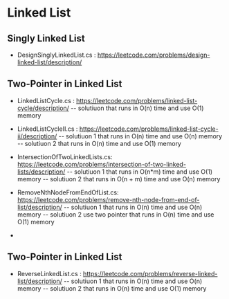 # Linked List

## Singly Linked List
- DesignSinglyLinkedList.cs : https://leetcode.com/problems/design-linked-list/description/

## Two-Pointer in Linked List
- LinkedListCycle.cs : https://leetcode.com/problems/linked-list-cycle/description/
-- solutiuon that runs in O(n) time and use O(1) memory

- LinkedListCycleII.cs : https://leetcode.com/problems/linked-list-cycle-ii/description/
-- solutiuon 1 that runs in O(n) time and use O(n) memory 
-- solutiuon 2 that runs in O(n) time and use O(1) memory

- IntersectionOfTwoLinkedLists.cs: https://leetcode.com/problems/intersection-of-two-linked-lists/description/
-- solutiuon 1 that runs in O(n*m) time and use O(1) memory 
-- solutiuon 2 that runs in O(n + m) time and use O(n) memory

- RemoveNthNodeFromEndOfList.cs: https://leetcode.com/problems/remove-nth-node-from-end-of-list/description/
-- solutiuon 1 that runs in O(n) time and use O(n) memory 
-- solutiuon 2 use two pointer that runs in O(n) time and use O(1) memory
- 

## Two-Pointer in Linked List
- ReverseLinkedList.cs : https://leetcode.com/problems/reverse-linked-list/description/
-- solutiuon 1 that runs in O(n) time and use O(n) memory 
-- solutiuon 2 that runs in O(n) time and use O(1) memory 

